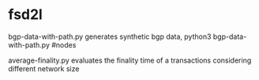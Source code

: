 # fsd2l

bgp-data-with-path.py generates synthetic bgp data, python3 bgp-data-with-path.py #nodes

average-finality.py evaluates the finality time of a transactions considering different network size
